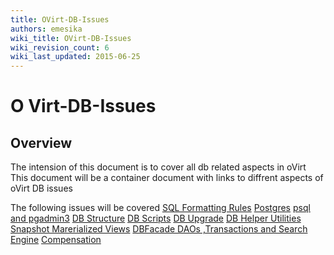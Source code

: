 ```yaml
---
title: OVirt-DB-Issues
authors: emesika
wiki_title: OVirt-DB-Issues
wiki_revision_count: 6
wiki_last_updated: 2015-06-25
---
```


# O Virt-DB-Issues

## Overview

The intension of this document is to cover all db related aspects in oVirt
This document will be a container document with links to diffrent aspects of oVirt DB issues

The following issues will be covered
 [SQL Formatting Rules](http://www.ovirt.org/wiki/OVirt-DB-Issues/formatting)
[Postgres](http://www.ovirt.org/wiki/OVirt-DB-Issues/Postgres)
[psql and pgadmin3](http://www.ovirt.org/wiki/OVirt-DB-Issues/psql)
[DB Structure](http://www.ovirt.org/wiki/OVirt-DB-Issues/dbstructure)
[DB Scripts](http://www.ovirt.org/wiki/OVirt-DB-Issues/dbscripts)
[DB Upgrade](http://www.ovirt.org/wiki/OVirt-DB-Issues/dbupgrade)
[DB Helper Utilities](http://www.ovirt.org/OVirt-DB-Issues/HelperUtilities)
[Snapshot Marerialized Views](http://www.ovirt.org/OVirt-DB-Issues/MaterializedViews)
[DBFacade DAOs ,Transactions and Search Engine](http://www.ovirt.org/wiki/OVirt-DB-Issues/dbfacade-dao-and-transaction)
[Compensation](http://www.ovirt.org/wiki/OVirt-DB-Issues/compensation)
